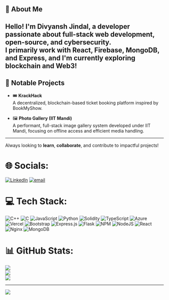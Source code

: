 ## 👋 About Me

Hello! I'm **Divyansh Jindal**, a developer passionate about full-stack web development, open-source, and cybersecurity.  
I primarily work with **React**, **Firebase**, **MongoDB**, and **Express**, and I'm currently exploring **blockchain and Web3!**
---

## 🚀 Notable Projects

- 🎟️ **KrackHack**  
  A decentralized, blockchain-based ticket booking platform inspired by BookMyShow.

- 🖼️ **Photo Gallery (IIT Mandi)**  
  A performant, full-stack image gallery system developed under IIT Mandi, focusing on offline access and efficient media handling.

---

Always looking to **learn**, **collaborate**, and contribute to impactful projects!



# 🌐 Socials:
[![LinkedIn](https://img.shields.io/badge/LinkedIn-%230077B5.svg?logo=linkedin&logoColor=white)](https://linkedin.com/in/divyanshj-iitmd) [![email](https://img.shields.io/badge/Email-D14836?logo=gmail&logoColor=white)](mailto:divyansh.bt@gmail.com) 

# 💻 Tech Stack:
![C++](https://img.shields.io/badge/c++-%2300599C.svg?style=for-the-badge&logo=c%2B%2B&logoColor=white) ![C](https://img.shields.io/badge/c-%2300599C.svg?style=for-the-badge&logo=c&logoColor=white) ![JavaScript](https://img.shields.io/badge/javascript-%23323330.svg?style=for-the-badge&logo=javascript&logoColor=%23F7DF1E) ![Python](https://img.shields.io/badge/python-3670A0?style=for-the-badge&logo=python&logoColor=ffdd54) ![Solidity](https://img.shields.io/badge/Solidity-%23363636.svg?style=for-the-badge&logo=solidity&logoColor=white) ![TypeScript](https://img.shields.io/badge/typescript-%23007ACC.svg?style=for-the-badge&logo=typescript&logoColor=white) ![Azure](https://img.shields.io/badge/azure-%230072C6.svg?style=for-the-badge&logo=microsoftazure&logoColor=white) ![Vercel](https://img.shields.io/badge/vercel-%23000000.svg?style=for-the-badge&logo=vercel&logoColor=white) ![Bootstrap](https://img.shields.io/badge/bootstrap-%238511FA.svg?style=for-the-badge&logo=bootstrap&logoColor=white) ![Express.js](https://img.shields.io/badge/express.js-%23404d59.svg?style=for-the-badge&logo=express&logoColor=%2361DAFB) ![Flask](https://img.shields.io/badge/flask-%23000.svg?style=for-the-badge&logo=flask&logoColor=white) ![NPM](https://img.shields.io/badge/NPM-%23CB3837.svg?style=for-the-badge&logo=npm&logoColor=white) ![NodeJS](https://img.shields.io/badge/node.js-6DA55F?style=for-the-badge&logo=node.js&logoColor=white) ![React](https://img.shields.io/badge/react-%2320232a.svg?style=for-the-badge&logo=react&logoColor=%2361DAFB) ![Nginx](https://img.shields.io/badge/nginx-%23009639.svg?style=for-the-badge&logo=nginx&logoColor=white) ![MongoDB](https://img.shields.io/badge/MongoDB-%234ea94b.svg?style=for-the-badge&logo=mongodb&logoColor=white)
# 📊 GitHub Stats:
![](https://github-readme-stats.vercel.app/api?username=DivyanshJindal26&theme=dark&hide_border=false&include_all_commits=false&count_private=false)<br/>
![](https://nirzak-streak-stats.vercel.app/?user=DivyanshJindal26&theme=dark&hide_border=false)<br/>
![](https://github-readme-stats.vercel.app/api/top-langs/?username=DivyanshJindal26&theme=dark&hide_border=false&include_all_commits=false&count_private=false&layout=compact)

---
[![](https://visitcount.itsvg.in/api?id=DivyanshJindal26&icon=0&color=0)](https://visitcount.itsvg.in)

<!-- Proudly created with GPRM ( https://gprm.itsvg.in ) -->
